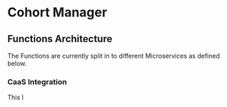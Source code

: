 # Cohort Manager

## Functions Architecture

The Functions are currently split in to different Microservices as defined below.

### CaaS Integration

This I
